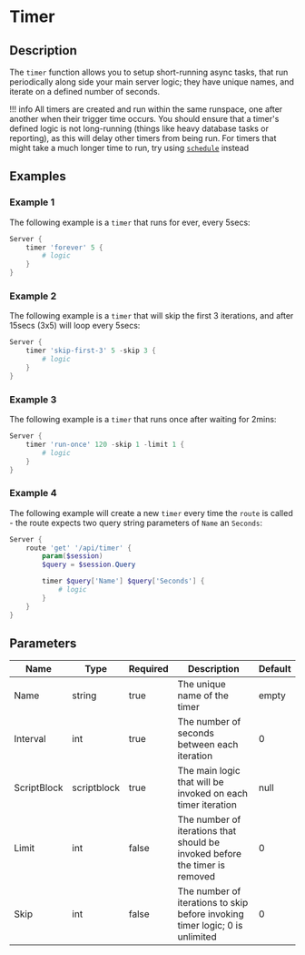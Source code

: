 # Timer

## Description

The `timer` function allows you to setup short-running async tasks, that run periodically along side your main server logic; they have unique names, and iterate on a defined number of seconds.

!!! info
    All timers are created and run within the same runspace, one after another when their trigger time occurs. You should ensure that a timer's defined logic is not long-running (things like heavy database tasks or reporting), as this will delay other timers from being run. For timers that might take a much longer time to run, try using [`schedule`](../Schedule/) instead

## Examples

### Example 1

The following example is a `timer` that runs for ever, every 5secs:

```powershell
Server {
    timer 'forever' 5 {
        # logic
    }
}
```

### Example 2

The following example is a `timer` that will skip the first 3 iterations, and after 15secs (3x5) will loop every 5secs:

```powershell
Server {
    timer 'skip-first-3' 5 -skip 3 {
        # logic
    }
}
```

### Example 3

The following example is a `timer` that runs once after waiting for 2mins:

```powershell
Server {
    timer 'run-once' 120 -skip 1 -limit 1 {
        # logic
    }
}
```

### Example 4

The following example will create a new `timer` every time the `route` is called - the route expects two query string parameters of `Name` an `Seconds`:

```powershell
Server {
    route 'get' '/api/timer' {
        param($session)
        $query = $session.Query

        timer $query['Name'] $query['Seconds'] {
            # logic
        }
    }
}
```

## Parameters

| Name | Type | Required | Description | Default |
| ---- | ---- | -------- | ----------- | ------- |
| Name | string | true | The unique name of the timer | empty |
| Interval | int | true | The number of seconds between each iteration | 0 |
| ScriptBlock | scriptblock | true | The main logic that will be invoked on each timer iteration | null |
| Limit | int | false | The number of iterations that should be invoked before the timer is removed | 0 |
| Skip | int | false | The number of iterations to skip before invoking timer logic; 0 is unlimited | 0 |
